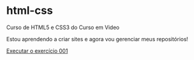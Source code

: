 # html-css
 Curso de HTML5  e CSS3 do Curso em Video 

Estou aprendendo a criar sites e agora vou gerenciar meus repositórios!

<a href="https://marcosoliveiracintra.github.io/html-css/exercicios/ex001/index.html">Executar o exercício 001</a>
